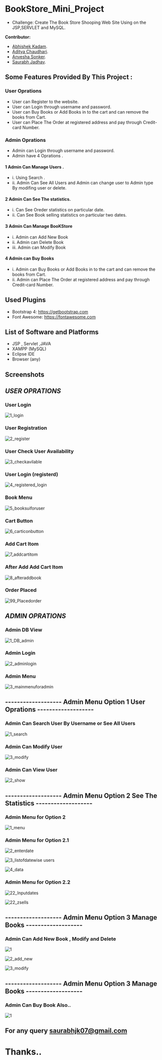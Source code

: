 # BookStore_Mini_Project
* Challenge: Create The Book Store Shooping Web Site Using on the JSP,SERVLET and MySQL.

**Contributor:** 

* [Abhishek Kadam](https://github.com/noxiousrascal).
* [Aditya Chaudhari](https://github.com/13apchaudhari).
* [Anvesha Sonker](https://github.com/anvesha-code).
* [Saurabh Jadhav](https://github.com/skjzzb).




## Some Features Provided By This Project :
### User Oprations
* User can Register to the website.
* User can Login through username and password.
* User can Buy Books or Add Books in to the cart and can remove the books from Cart.
* User can Place The Order at registered address and pay through Credit-card Number.
### Admin Oprations
* Admin can Login through username and password.
* Admin have 4 Oprations .
#### 1 Admin Can Manage Users .
* i.  Using Search .
* ii.  Admin Can See All Users and Admin can change user to Admin type By modifing user or delete.
#### 2 Admin Can See The statistics.
* i.   Can See Oreder statistics on particular date. 
* ii.  Can See Book selling statistics on particular two dates.
#### 3 Admin Can Manage BooKStore 
* i.   Admin can Add New Book
* ii.  Admin can Delete Book
* iii. Admin can Modify Book
#### 4 Admin can Buy Books
* i.   Admin can Buy Books or Add Books in to the cart and can remove the books from Cart.
* ii.  Admin can Place The Order at registered address and pay through Credit-card Number.



## Used Plugins
* Bootstrap 4:  https://getbootstrap.com
* Font Awesome: https://fontawesome.com


## List of Software and Platforms
* JSP , Servlet ,JAVA
* XAMPP (MySQL)
* Eclipse IDE
* Browser (any)


## Screenshots  

## ***************************USER OPRATIONS***************************

### User Login

![1_login](https://user-images.githubusercontent.com/18563323/70434223-a21fa700-1aa9-11ea-9fc8-684f2158e793.JPG)

### User Registration

![2_register](https://user-images.githubusercontent.com/18563323/70434284-ced3be80-1aa9-11ea-8229-eaf0a25d8861.JPG)

### User Check User Availability

![3_checkavilable](https://user-images.githubusercontent.com/18563323/70434274-cc716480-1aa9-11ea-94d4-ee6e5b767560.JPG)

### User Login (registerd)

![4_registered_login](https://user-images.githubusercontent.com/18563323/70434275-cc716480-1aa9-11ea-9537-b77490685bf6.JPG)

### Book Menu

![5_booksuiforuser](https://user-images.githubusercontent.com/18563323/70434276-cd09fb00-1aa9-11ea-88ce-dcd7eaf08510.JPG)

### Cart Button

![6_carticonbutton](https://user-images.githubusercontent.com/18563323/70434279-cd09fb00-1aa9-11ea-835a-b48ea6a12442.JPG)

### Add Cart Itom

![7_addcartitom](https://user-images.githubusercontent.com/18563323/70434280-cda29180-1aa9-11ea-9b02-0f47f202d3a2.JPG)

### After Add Add Cart Itom

![8_afteraddbook](https://user-images.githubusercontent.com/18563323/70434282-cda29180-1aa9-11ea-8cff-21aaab0ce097.JPG)

### Order Placed

![99_Placedorder](https://user-images.githubusercontent.com/18563323/70434283-ce3b2800-1aa9-11ea-8e59-969b4c75bcfd.JPG)



## ***************************ADMIN OPRATIONS***************************

### Admin DB View

![1_DB_admin](https://user-images.githubusercontent.com/18563323/70435030-c8464680-1aab-11ea-8baf-adcb64cdc599.JPG)


### Admin Login

![2_adminlogin](https://user-images.githubusercontent.com/18563323/70435028-c7adb000-1aab-11ea-9d56-43e95baa5b8c.JPG)

### Admin Menu

![3_mainmenuforadmin](https://user-images.githubusercontent.com/18563323/70435029-c8464680-1aab-11ea-80f8-f71e2eac6fea.JPG)


## ------------------- Admin Menu Option 1 User Oprations -------------------

### Admin Can Search User By Username or See All Users

![1_search](https://user-images.githubusercontent.com/18563323/70435173-1f4c1b80-1aac-11ea-9ccf-bb958d08cc42.JPG)

### Admin Can Modify User

![3_modify](https://user-images.githubusercontent.com/18563323/70435172-1eb38500-1aac-11ea-8550-c1143e41846e.jpg)

### Admin Can View User

![2_show](https://user-images.githubusercontent.com/18563323/70435170-1eb38500-1aac-11ea-9ade-530413f295ee.JPG)


## ------------------- Admin Menu Option 2 See The Statistics -------------------


### Admin Menu for Option 2

![1_menu](https://user-images.githubusercontent.com/18563323/70435292-810c8580-1aac-11ea-879b-0c02447b5f3d.JPG)


### Admin Menu for Option 2.1

![2_enterdate](https://user-images.githubusercontent.com/18563323/70435293-810c8580-1aac-11ea-85b8-1aa1525bd4f1.JPG)

![3_listofdatewise users](https://user-images.githubusercontent.com/18563323/70435287-7fdb5880-1aac-11ea-84c1-858124bec791.JPG)

![4_data](https://user-images.githubusercontent.com/18563323/70435288-8073ef00-1aac-11ea-8d21-03fed14547cb.JPG)

### Admin Menu for Option 2.2

![22_Inputdates](https://user-images.githubusercontent.com/18563323/70435289-8073ef00-1aac-11ea-9a8b-9a2b9c643895.JPG)

![22_zsells](https://user-images.githubusercontent.com/18563323/70435291-8073ef00-1aac-11ea-9546-1b2755ecc0cb.JPG)

## ------------------- Admin Menu Option 3 Manage Books -------------------

### Admin Can Add New Book , Modify and Delete

![1](https://user-images.githubusercontent.com/18563323/70435542-1c9df600-1aad-11ea-8caf-c1001c6d2c56.JPG)

![2_add_new](https://user-images.githubusercontent.com/18563323/70435539-1c055f80-1aad-11ea-970e-09bd51b3c977.JPG)

![3_modify](https://user-images.githubusercontent.com/18563323/70435540-1c055f80-1aad-11ea-8a49-dff227fd4e13.JPG)

## ------------------- Admin Menu Option 3 Manage Books -------------------

### Admin Can Buy Book Also..

![1](https://user-images.githubusercontent.com/18563323/70435646-61c22800-1aad-11ea-9389-b5589b13bc57.JPG)


## For any query saurabhjk07@gmail.com

# Thanks..
